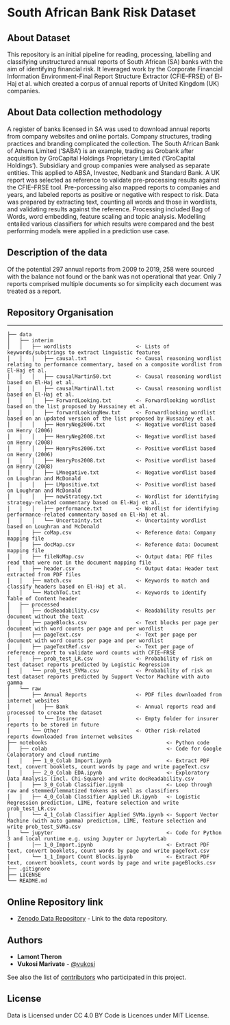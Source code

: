# South African Bank Risk Dataset

## About Dataset

This repository is an initial pipeline for reading, processing, labelling and classifying unstructured annual reports of South African (SA) banks with the aim of identifying financial risk. It leveraged work by the Corporate Financial Information Environment-Final Report Structure Extractor (CFIE–FRSE) of El-Haj et al. which created a corpus of annual reports of United Kingdom (UK) companies.

## About Data collection methodology

A register of banks licensed in SA was used to download annual reports from company websites and online portals.  Company structures, trading practices
and branding complicated the collection. The South African Bank of Athens Limited (‘SABA’) is an example, trading as Grobank after acquisition by GroCapital Holdings Proprietary Limited (‘GroCapital Holdings’). Subsidiary and group companies were analysed as separate entities. This applied to ABSA, Investec, Nedbank and Standard Bank.
A UK report was selected as reference to validate pre-processing results against the CFIE–FRSE tool. Pre-porcessing also mapped reports to companies and years, and labeled reports as positive or negative with respect to risk. Data was prepared by extracting text, counting all words and those in wordlists, and validating results against the reference. Processing included Bag of Words, word embedding, feature scaling and topic analysis. Modelling entailed various classifiers for which results were compared and the best performing models were applied in a prediction use case.

## Description of the data

Of the potential 297 annual reports from 2009 to 2019, 258 were sourced with the balance not found or the bank was not operational that year. Only 7 reports comprised multiple documents so for simplicity each document was treated as a report.

## Repository Organisation
------------
    ├── data
    │   ├── interim
    │   │   ├── wordlists                     <- Lists of keywords/substrings to extract linguistic features
    │   │   │   ├── causal.txt                <- Causal reasoning wordlist relating to performance commentary, based on a composite wordlist from El-Haj et al.
    │   │   │   ├── causalMartin50.txt        <- Causal reasoning wordlist based on El-Haj et al.
    │   │   │   ├── causalMartinAll.txt       <- Causal reasoning wordlist based on El-Haj et al.
    │   │   │   ├── ForwardLooking.txt        <- Forwardlooking wordlist based on the list proposed by Hussainey et al.
    │   │   │   ├── forwardLookingNew.txt     <- Forwardlooking wordlist based on an updated version of the list proposed by Hussainey et al.
    │   │   │   ├── HenryNeg2006.txt          <- Negative wordlist based on Henry (2006)
    │   │   │   ├── HenryNeg2008.txt          <- Negative wordlist based on Henry (2008)
    │   │   │   ├── HenryPos2006.txt          <- Positive wordlist based on Henry (2006)
    │   │   │   ├── HenryPos2008.txt          <- Positive wordlist based on Henry (2008)
    │   │   │   ├── LMnegative.txt            <- Negative wordlist based on Loughran and McDonald
    │   │   │   ├── LMpositive.txt            <- Positive wordlist based on Loughran and McDonald
    │   │   │   ├── newStrategy.txt           <- Wordlist for identifying strategy-related commentary based on El-Haj et al.
    │   │   │   ├── performance.txt           <- Wordlist for identifying performance-related commentary based on El-Haj et al.
    │   │   │   └── Uncertainty.txt           <- Uncertainty wordlist based on Loughran and McDonald
    │   │   ├── coMap.csv                     <- Reference data: Company mapping file
    │   │   ├── docMap.csv                    <- Reference data: Document mapping file 
    │   │   ├── fileNoMap.csv                 <- Output data: PDF files read that were not in the document mapping file 
    │   │   ├── header.csv                    <- Output data: Header text extracted from PDF files
    │   │   ├── match.csv                     <- Keywords to match and classify headers based on El-Haj et al.
    │   │   └── MatchToC.txt                  <- Keywords to identify Table of Content header
    │   ├── processed
    │   │   ├── docReadability.csv            <- Readability results per document without the text
    │   │   ├── pageBlocks.csv                <- Text blocks per page per document with word counts per page and per wordlist
    │   │   ├── pageText.csv                  <- Text per page per document with word counts per page and per wordlist
    │   │   ├── pageTextRef.csv               <- Text per page of reference report to validate word counts with CFIE–FRSE
    │   │   ├── prob_test_LR.csv              <- Probability of risk on test dataset reports predicted by Logistic Regression
    │   │   └── prob_test_SVMa.csv            <- Probability of risk on test dataset reports predicted by Support Vector Machine with auto gamma
    │   └── raw
    │       ├── Annual Reports                <- PDF files downloaded from internet websites
    │       │   ├── Bank                      <- Annual reports read and processed to create the dataset
    │       │   └── Insurer                   <- Empty folder for insurer reports to be stored in future
    │       └── Other                         <- Other risk-related reports downloaded from internet websites
    ├── notebooks                                       <- Python code
    │   ├── colab                                       <- Code for Google Colaboratory and cloud runtime
    │   │   ├── 1_0_Colab Import.ipynb                  <- Extract PDF text, convert booklets, count words by page and write pageText.csv
    │   │   ├── 2_0_Colab EDA.ipynb                     <- Exploratory Data Analysis (incl. Chi-Square) and write docReadability.csv
    │   │   ├── 3_0_Colab Classifier.ipynb              <- Loop through raw and stemmed/lemmatized tokens as well as classifiers
    │   │   ├── 4_0_Colab Classifier Applied LR.ipynb   <- Logistic Regression prediction, LIME, feature selection and write prob_test_LR.csv
    │   │   └── 4_1_Colab Classifier Applied SVMa.ipynb <- Support Vector Machine (with auto gamma) prediction, LIME, feature selection and write prob_test_SVMa.csv
    │   └── jupyter                                     <- Code for Python 3 and local runtime e.g. using Jupyter or JupyterLab
    │       │── 1_0_Import.ipynb                        <- Extract PDF text, convert booklets, count words by page and write pageText.csv
    │       └── 1_1_Import Count Blocks.ipynb           <- Extract PDF text, convert booklets, count words by page and write pageBlocks.csv
    ├── .gitignore
    ├── LICENSE
    └── README.md

## Online Repository link

* [Zenodo Data Repository]() - Link to the data repository.

## Authors

* **Lamont Theron** 
* **Vukosi Marivate** - [@vukosi](https://twitter.com/vukosi)

See also the list of [contributors](https://github.com/dsfsi/za-bank-risk/contributors) who participated in this project.

## License

Data is Licensed under CC 4.0 BY
Code is Licences under MIT License.
